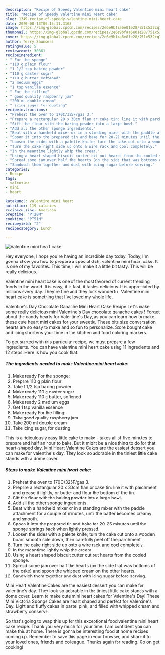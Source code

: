 ```yaml
---
description: "Recipe of Speedy Valentine mini heart cake"
title: "Recipe of Speedy Valentine mini heart cake"
slug: 1349-recipe-of-speedy-valentine-mini-heart-cake
date: 2020-08-13T06:15:11.316Z
image: https://img-global.cpcdn.com/recipes/2e6e9bfaa6e01e28/751x532cq70/valentine-mini-heart-cake-recipe-main-photo.jpg
thumbnail: https://img-global.cpcdn.com/recipes/2e6e9bfaa6e01e28/751x532cq70/valentine-mini-heart-cake-recipe-main-photo.jpg
cover: https://img-global.cpcdn.com/recipes/2e6e9bfaa6e01e28/751x532cq70/valentine-mini-heart-cake-recipe-main-photo.jpg
author: Terry Saunders
ratingvalue: 5
reviewcount: 30861
recipeingredient:
- " For the sponge"
- "110 g plain flour"
- "1 1/2 tsp baking powder"
- "110 g caster sugar"
- "110 g butter softened"
- "2 medium eggs"
- "1 tsp vanilla essence"
- " For the filling"
- " good quality raspberry jam"
- "200 ml double cream"
- " icing sugar for dusting"
recipeinstructions:
- "Preheat the oven to 170C/325F/gas 3."
- "Prepare a rectangular 20 x 30cm flan or cake tin: line it with parchment and grease it lightly, or butter and flour the bottom of the tin."
- "Sift the flour with the baking powder into a large bowl."
- "Add all the other sponge ingredients."
- "Beat with a handheld mixer or in a standing mixer with the paddle attachment for a couple of minutes, until the batter becomes creamy and smooth."
- "Spoon it into the prepared tin and bake for 20-25 minutes until the sponge springs back when lightly pressed."
- "Loosen the sides with a palette knife; turn the cake out onto a wooden board smooth side down, then carefully peel off the parchment."
- "Turn the cake right side up onto a wire rack and cool completely."
- "In the meantime lightly whip the cream."
- "Using a heart shaped biscuit cutter cut out hearts from the cooled sponge."
- "Spread some jam over half the hearts (on the side that was bottoms of the cake) and spoon the whipped cream on the other hearts."
- "Sandwich them together and dust with icing sugar before serving."
categories:
- Recipe
tags:
- valentine
- mini
- heart

katakunci: valentine mini heart 
nutrition: 119 calories
recipecuisine: American
preptime: "PT28M"
cooktime: "PT51M"
recipeyield: "2"
recipecategory: Lunch

---
```



![Valentine mini heart cake](https://img-global.cpcdn.com/recipes/2e6e9bfaa6e01e28/751x532cq70/valentine-mini-heart-cake-recipe-main-photo.jpg)

Hey everyone, I hope you're having an incredible day today. Today, I'm gonna show you how to prepare a special dish, valentine mini heart cake. It is one of my favorites. This time, I will make it a little bit tasty. This will be really delicious.

Valentine mini heart cake is one of the most favored of current trending foods in the world. It is easy, it is fast, it tastes delicious. It is appreciated by millions every day. They're fine and they look wonderful. Valentine mini heart cake is something that I've loved my whole life.

Valentine&#39;s Day Chocolate Ganache Mini Heart Cake Recipe Let&#39;s make some really delicious mini Valentine&#39;s Day chocolate ganache cakes ! Forget about the candy hearts for Valentine&#39;s Day, as you can learn how to make these cute heart mini cakes for your sweetie. These bite size conversation hearts are so easy to make and so fun to personalize. Store bought cake and icing shortens your time in the kitchen and food coloring markers.


To get started with this particular recipe, we must prepare a few ingredients. You can have valentine mini heart cake using 11 ingredients and 12 steps. Here is how you cook that.

<!--inarticleads1-->

##### The ingredients needed to make Valentine mini heart cake:

1. Make ready  For the sponge:
1. Prepare 110 g plain flour
1. Take 1 1/2 tsp baking powder
1. Make ready 110 g caster sugar
1. Make ready 110 g butter, softened
1. Make ready 2 medium eggs
1. Get 1 tsp vanilla essence
1. Make ready  For the filling:
1. Take  good quality raspberry jam
1. Take 200 ml double cream
1. Take  icing sugar, for dusting


This is a ridiculously easy little cake to make - takes all of five minutes to prepare and half an hour to bake. But it might be a nice thing to do for that heart-shaped day. Mini Heart Valentine Cakes are the easiest dessert you can make for valentine&#39;s day. They look so adorable in the tiniest little cake stands with a dome cover. 

<!--inarticleads2-->

##### Steps to make Valentine mini heart cake:

1. Preheat the oven to 170C/325F/gas 3.
1. Prepare a rectangular 20 x 30cm flan or cake tin: line it with parchment and grease it lightly, or butter and flour the bottom of the tin.
1. Sift the flour with the baking powder into a large bowl.
1. Add all the other sponge ingredients.
1. Beat with a handheld mixer or in a standing mixer with the paddle attachment for a couple of minutes, until the batter becomes creamy and smooth.
1. Spoon it into the prepared tin and bake for 20-25 minutes until the sponge springs back when lightly pressed.
1. Loosen the sides with a palette knife; turn the cake out onto a wooden board smooth side down, then carefully peel off the parchment.
1. Turn the cake right side up onto a wire rack and cool completely.
1. In the meantime lightly whip the cream.
1. Using a heart shaped biscuit cutter cut out hearts from the cooled sponge.
1. Spread some jam over half the hearts (on the side that was bottoms of the cake) and spoon the whipped cream on the other hearts.
1. Sandwich them together and dust with icing sugar before serving.


Mini Heart Valentine Cakes are the easiest dessert you can make for valentine&#39;s day. They look so adorable in the tiniest little cake stands with a dome cover. Learn to make cute mini heart cakes for Valentine&#39;s Day! These Mini Victoria Sponge Cakes are heart shaped and perfect for Valentine&#39;s Day. Light and fluffy cakes in pastel pink, and filled with whipped cream and strawberry conserve. 

So that's going to wrap this up for this exceptional food valentine mini heart cake recipe. Thank you very much for your time. I am confident you can make this at home. There is gonna be interesting food at home recipes coming up. Remember to save this page in your browser, and share it to your loved ones, friends and colleague. Thanks again for reading. Go on get cooking!
